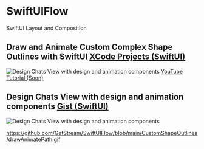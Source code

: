 # SwiftUIFlow
SwiftUI Layout and Composition

## Draw and Animate Custom Complex Shape Outlines with SwiftUI <a href="https://github.com/GetStream/SwiftUIFlow/blob/main/CustomShapeOutlines/CustomShapePaths.zip"> XCode Projects (SwiftUI)</a>
![Design Chats View with design and animation components](https://github.com/GetStream/SwiftUIFlow/blob/main/CustomShapeOutlines/drawAnimatePath.gif)
<a href=""> YouTube Tutorial (Soon)</a>

## Design Chats View with design and animation components <a href="">Gist (SwiftUI)</a>
![Design Chats View with design and animation components](https://github.com/GetStream/SwiftUIFlow/blob/main/stream_chat_monuments.gif)


https://github.com/GetStream/SwiftUIFlow/blob/main/CustomShapeOutlines/drawAnimatePath.gif
